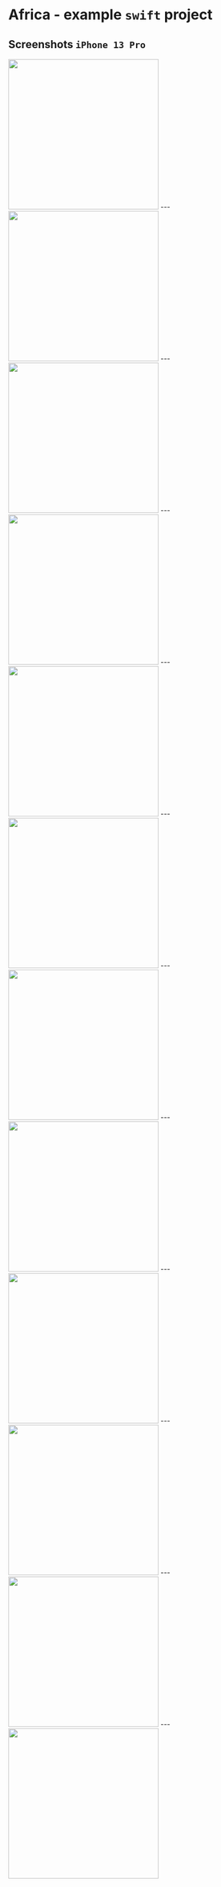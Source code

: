 # Africa - example `swift` project

## Screenshots `iPhone 13 Pro`
<img src="readme-images/iPhone-13-pro-browse-page-list.png" width="300">
---
<img src="readme-images/iPhone-13-pro-browse-page-grid-1x2.png" width="300">
---
<img src="readme-images/iPhone-13-pro-browse-page-grid-2x2.png" width="300">
---
<img src="readme-images/iPhone-13-pro-browse-page-grid-3x2.png" width="300">
---
<img src="readme-images/iPhone-13-pro-animal-details-page.png" width="300">
---
<img src="readme-images/iPhone-13-pro-animal-details-facts-and-description.png" width="300">
---
<img src="readme-images/iPhone-13-pro-animal-details-map-and-wikipedia-link.png" width="300">
---
<img src="readme-images/iPhone-13-pro-videos-page.png" width="300">
---
<img src="readme-images/iPhone-13-pro-play-video-page.png" width="300">
---
<img src="readme-images/iPhone-13-pro-national-park-locations.png" width="300">
---
<img src="readme-images/iPhone-13-pro-gallery-page-3-columns.png" width="300">
---
<img src="readme-images/iPhone-13-pro-gallery-page-4-columns.png" width="300">
